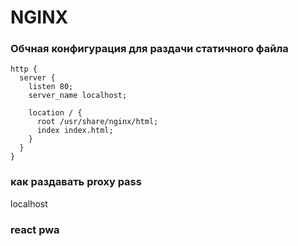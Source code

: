 # NGINX

### Обчная конфигурация для раздачи статичного файла

```
http {
  server {
    listen 80;
    server_name localhost;

    location / {
      root /usr/share/nginx/html;
      index index.html;
    }
  }
}
```

### как раздавать proxy pass
localhost

### react pwa
